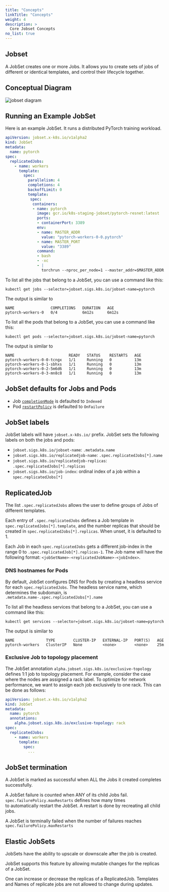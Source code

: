 ```yaml
---
title: "Concepts"
linkTitle: "Concepts"
weight: 4
description: >
  Core Jobset Concepts
no_list: true
---
```


## Jobset

A JobSet creates one or more Jobs. It allows you to create sets of jobs of different or identical templates, and control their lifecycle together.

## Conceptual Diagram

![jobset diagram](/images/jobset_diagram.png)

## Running an Example JobSet

Here is an example JobSet. It runs a distributed PyTorch training workload.

```yaml
apiVersion: jobset.x-k8s.io/v1alpha2
kind: JobSet
metadata:
  name: pytorch
spec:
  replicatedJobs:
    - name: workers
      template:
        spec:
          parallelism: 4
          completions: 4
          backoffLimit: 0
          template:
           spec:
            containers:
            - name: pytorch
              image: gcr.io/k8s-staging-jobset/pytorch-resnet:latest
              ports:
              - containerPort: 3389
              env:
              - name: MASTER_ADDR
                value: "pytorch-workers-0-0.pytorch"
              - name: MASTER_PORT
                value: "3389"
              command:
              - bash
              - -xc
              - |
                torchrun --nproc_per_node=1 --master_addr=$MASTER_ADDR --master_port=$MASTER_PORT resnet.py --backend=gloo
```

To list all the jobs that belong to a JobSet, you can use a command like this:

```shell
kubectl get jobs --selector=jobset.sigs.k8s.io/jobset-name=pytorch
```

The output is similar to 

```
NAME                COMPLETIONS   DURATION   AGE
pytorch-workers-0   0/4           6m12s      6m12s
```

To list all the pods that belong to a JobSet, you can use a command like this:

```shell
kubectl get pods --selector=jobset.sigs.k8s.io/jobset-name=pytorch
```

The output is similar to 

```
NAME                        READY   STATUS    RESTARTS   AGE
pytorch-workers-0-0-tcngx   1/1     Running   0          13m
pytorch-workers-0-1-sbhxs   1/1     Running   0          13m
pytorch-workers-0-2-5m6d6   1/1     Running   0          13m
pytorch-workers-0-3-mn8c8   1/1     Running   0          13m
```

## JobSet defaults for Jobs and Pods

- Job [`completionMode`](https://kubernetes.io/docs/concepts/workloads/controllers/job/#completion-mode) is defaulted to `Indexed` 
- Pod [`restartPolicy`](https://kubernetes.io/docs/concepts/workloads/controllers/job/#pod-template) is defaulted to `OnFailure`


## JobSet labels

JobSet labels will have `jobset.x-k8s.io/` prefix. JobSet sets the following labels on both the jobs and pods:
- `jobset.sigs.k8s.io/jobset-name`: `.metadata.name`
- `jobset.sigs.k8s.io/replicatedjob-name`: `.spec.replicatedJobs[*].name`
- `jobset.sigs.k8s.io/replicatedjob-replicas`: `.spec.replicatedJobs[*].replicas`
- `jobset.sigs.k8s.io/job-index`: ordinal index of a job within a `spec.replicatedJobs[*]`


## ReplicatedJob

The list `.spec.replicatedJobs` allows the user to define groups of Jobs of different templates.

Each entry of `.spec.replicatedJobs` defines a Job template in `spec.replicatedJobs[*].template`, 
and the number replicas that should be created in `spec.replicatedJobs[*].replicas`. When 
unset, it is defaulted to 1.

Each Job in each `spec.replicatedJobs` gets a different job-index in the range 0 to `.spec.replicatedJob[*].replicas-1`. 
The Job name will have the following format: `<jobSetName>-<replicatedJobName>-<jobIndex>`. 


### DNS hostnames for Pods

By default, JobSet configures DNS for Pods by creating a headless service for each `spec.replicatedJobs`. 
The headless service name, which determines the subdomain, is `.metadata.name-.spec.replicatedJobs[*].name`

To list all the headless services that belong to a JobSet, you can use a command like this:

```shell
kubectl get services --selector=jobset.sigs.k8s.io/jobset-name=pytorch
```

The output is similar to 

```
NAME              TYPE        CLUSTER-IP   EXTERNAL-IP   PORT(S)   AGE
pytorch-workers   ClusterIP   None         <none>        <none>    25m
```

### Exclusive Job to topology placement

The JobSet annotation `alpha.jobset.sigs.k8s.io/exclusive-topology` defines 1:1 job to topology placement. 
For example, consider the case where the nodes are assigned a rack label. To optimize for network
performance, we want to assign each job exclusively to one rack. This can be done as follows:

```yaml
apiVersion: jobset.x-k8s.io/v1alpha2
kind: JobSet
metadata:
  name: pytorch
  annotations:
    alpha.jobset.sigs.k8s.io/exclusive-topology: rack
spec:
  replicatedJobs:
    - name: workers
      template:
        spec:
          ...
```

## JobSet termination

A JobSet is marked as successful when ALL the Jobs it created completes successfully. 

A JobSet failure is counted when ANY of its child Jobs fail. `spec.failurePolicy.maxRestarts` defines how many times  
to automatically restart the JobSet. A restart is done by recreating all child jobs.

A JobSet is terminally failed when the number of failures reaches `spec.failurePolicy.maxRestarts`

## Elastic JobSets

JobSets have the ability to upscale or downscale after the job is created.

JobSet supports this feature by allowing mutable changes for the replicas of a JobSet.

One can increase or decrease the replicas of a ReplicatedJob.
Templates and Names of replicate jobs are not allowed to change during updates.
